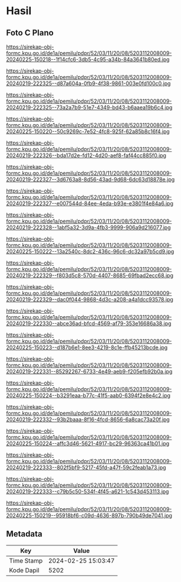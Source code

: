 # Hasil

## Foto C Plano

https://sirekap-obj-formc.kpu.go.id/de1a/pemilu/pdpr/52/03/11/20/08/5203112008009-20240225-150218--1f14cfc6-3db5-4c95-a34b-84a3641b80ed.jpg

https://sirekap-obj-formc.kpu.go.id/de1a/pemilu/pdpr/52/03/11/20/08/5203112008009-20240219-222325--d87a604a-0fb9-4f38-9861-003e0fd100c0.jpg

https://sirekap-obj-formc.kpu.go.id/de1a/pemilu/pdpr/52/03/11/20/08/5203112008009-20240219-222325--73a2a7b9-51e7-4349-bd43-b6aaea19b6c4.jpg

https://sirekap-obj-formc.kpu.go.id/de1a/pemilu/pdpr/52/03/11/20/08/5203112008009-20240225-150220--50c9269c-7e52-4fc8-925f-62a85b8c16f4.jpg

https://sirekap-obj-formc.kpu.go.id/de1a/pemilu/pdpr/52/03/11/20/08/5203112008009-20240219-222326--bda17d2e-fd12-4d20-aef8-faf44cc885f0.jpg

https://sirekap-obj-formc.kpu.go.id/de1a/pemilu/pdpr/52/03/11/20/08/5203112008009-20240219-222327--3d6763a8-8d56-43ad-9d68-6dc63d18878e.jpg

https://sirekap-obj-formc.kpu.go.id/de1a/pemilu/pdpr/52/03/11/20/08/5203112008009-20240219-222327--e007544d-84ee-4eda-b93e-e3801f4e84a6.jpg

https://sirekap-obj-formc.kpu.go.id/de1a/pemilu/pdpr/52/03/11/20/08/5203112008009-20240219-222328--1abf5a32-3d9a-4fb3-9999-906a9d216077.jpg

https://sirekap-obj-formc.kpu.go.id/de1a/pemilu/pdpr/52/03/11/20/08/5203112008009-20240225-150222--13a2540c-8dc2-436c-96c6-dc32a97b5cd9.jpg

https://sirekap-obj-formc.kpu.go.id/de1a/pemilu/pdpr/52/03/11/20/08/5203112008009-20240219-222329--f803d5c8-570d-4407-8685-69fbad2ecc68.jpg

https://sirekap-obj-formc.kpu.go.id/de1a/pemilu/pdpr/52/03/11/20/08/5203112008009-20240219-222329--dac0f044-9868-4d3c-a208-a4a1dcc93578.jpg

https://sirekap-obj-formc.kpu.go.id/de1a/pemilu/pdpr/52/03/11/20/08/5203112008009-20240219-222330--abce36ad-bfcd-4569-af79-353e16686a38.jpg

https://sirekap-obj-formc.kpu.go.id/de1a/pemilu/pdpr/52/03/11/20/08/5203112008009-20240225-150223--d187b6e1-8ee3-4219-8c1e-ffb45213bcde.jpg

https://sirekap-obj-formc.kpu.go.id/de1a/pemilu/pdpr/52/03/11/20/08/5203112008009-20240219-222331--85292267-6733-4e49-aeb9-f205efb92b0a.jpg

https://sirekap-obj-formc.kpu.go.id/de1a/pemilu/pdpr/52/03/11/20/08/5203112008009-20240225-150224--b3291eaa-b77c-41f5-aab0-6394f2e8e4c2.jpg

https://sirekap-obj-formc.kpu.go.id/de1a/pemilu/pdpr/52/03/11/20/08/5203112008009-20240219-222332--93b2baaa-8f16-4fcd-8656-6a8cac73a20f.jpg

https://sirekap-obj-formc.kpu.go.id/de1a/pemilu/pdpr/52/03/11/20/08/5203112008009-20240225-150224--affc3d46-5621-4917-bc29-96363ca41b01.jpg

https://sirekap-obj-formc.kpu.go.id/de1a/pemilu/pdpr/52/03/11/20/08/5203112008009-20240219-222333--802f5bf9-5217-45fd-a47f-59c2feab1a73.jpg

https://sirekap-obj-formc.kpu.go.id/de1a/pemilu/pdpr/52/03/11/20/08/5203112008009-20240219-222333--c79b5c50-534f-4f45-a621-1c543d453113.jpg

https://sirekap-obj-formc.kpu.go.id/de1a/pemilu/pdpr/52/03/11/20/08/5203112008009-20240225-150219--95918bf6-c09d-4636-897b-790b49de7041.jpg


## Metadata

| Key        | Value               |
| ---------- | ------------------- |
| Time Stamp | 2024-02-25 15:03:47 |
| Kode Dapil | 5202                |



